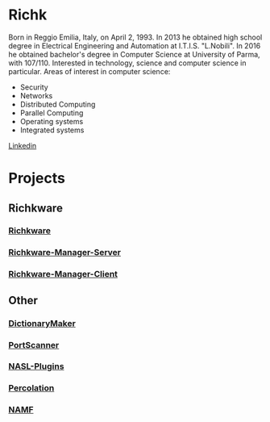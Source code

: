 # Richk

Born in Reggio Emilia, Italy, on April 2, 1993.
In 2013 he obtained high school degree in Electrical Engineering and Automation at I.T.I.S. "L.Nobili".
In 2016 he obtained bachelor's degree in Computer Science at University of Parma, with 107/110.
Interested in technology, science and computer science in particular.
Areas of interest in computer science:
- Security
- Networks
- Distributed Computing
- Parallel Computing
- Operating systems
- Integrated systems

[Linkedin](https://www.linkedin.com/in/riccardomelioli/)

# Projects

## Richkware
  ### [Richkware](/Richkware)
  ### [Richkware-Manager-Server](/Richkware-Manager-Server)
  ### [Richkware-Manager-Client](/Richkware-Manager-Client)
  
## Other
  ### [DictionaryMaker](https://github.com/richkmeli/DictionaryMaker)
  ### [PortScanner](https://github.com/richkmeli/PortScanner)
  ### [NASL-Plugins](https://github.com/richkmeli/NASL-Plugins)
  ### [Percolation](https://github.com/richkmeli/Percolation)
  ### [NAMF](https://github.com/richkmeli/NAMF)
  
  
